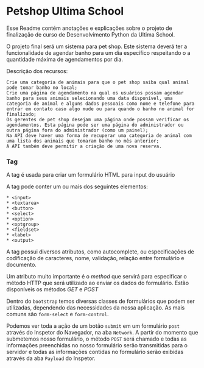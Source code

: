 # Petshop Ultima School

Esse Readme contém anotações e explicações sobre o projeto de finalização de curso de Desenvolvimento Python da Ultima School.

O projeto final será um sistema para pet shop. Este sistema deverá ter a funcionalidade de agendar banho para um dia específico respeitando o a quantidade máxima de agendamentos por dia.

Descrição dos recursos:

```
Crie uma categoria de animais para que o pet shop saiba qual animal pode tomar banho no local;
Crie uma página de agendamento na qual os usuários possam agendar banho para seus animais selecionando uma data disponível, uma categoria de animal e alguns dados pessoais como nome e telefone para entrar em contato caso algo mude ou para quando o banho no animal for finalizado;
Os gerentes de pet shop desejam uma página onde possam verificar os agendamentos. Esta página pode ser uma página do administrador ou outra página fora do administrador (como um painel);
Na API deve haver uma forma de recuperar uma categoria de animal com uma lista dos animais que tomaram banho no mês anterior;
A API também deve permitir a criação de uma nova reserva.
```



### Tag <form>

A tag <form> é usada para criar um formulário HTML para input do usuário

A tag <form> pode conter um ou mais dos seguintes elementos:
```
* <input>
* <textarea>
* <button>
* <select>
* <option>
* <optgroup>
* <fieldset>
* <label>
* <output>
```
A tag <form> possui diversos atributos, como autocomplete, ou especificações de codificação de caracteres, nome, validação, relação entre formulário e documento.

Um atributo muito importante é o _method_ que servirá para especificar o método HTTP que será utilizado ao enviar os dados do formulário.
Estão disponíveis os métodos *GET* e *POST*

Dentro do `bootstrap` temos diversas classes de formulários que podem ser utilizadas, dependendo das necessidades da nossa aplicação.
As mais comuns são `form-select` e `form-control`.

Podemos ver toda a ação de um botão `submit` em um formulário `post` através do Inspetor do Navegador, na aba `Network`.
A partir do momento que submetemos nosso formulário, o método `POST` será chamado e todas as informações preenchidas no nosso formulário serão transmitidas para o servidor e todas as informações contidas no formulário serão exibidas através da aba `Payload` do Inspetor.


